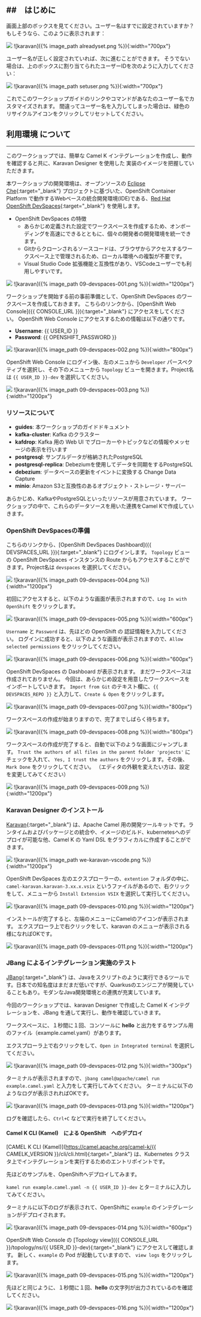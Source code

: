 ##　はじめに
---
画面上部のボックスを見てください。ユーザー名はすでに設定されていますか？もしそうなら、このように表示されます：

![](images/alreadyset.png)
![karavan]({% image_path alreadyset.png %}){:width="700px"}

ユーザー名が正しく設定されていれば、次に進むことができます。
そうでない場合は、上のボックスに割り当てられたユーザーIDを次のように入力してください：

![](images/setuser.png)
![karavan]({% image_path setuser.png %}){:width="700px"}

これでこのワークショップガイドのリンクやコマンドがあなたのユーザー名でカスタマイズされます。
間違ってユーザー名を入力してしまった場合は、緑色のリサイクルアイコンをクリックしてリセットしてください。

## 利用環境 について
---

このワークショップでは、簡単な Camel K インテグレーションを作成し、動作を確認すると共に、Karavan Designer を使用した 実装のイメージを把握していただきます。

本ワークショップの開発環境は、オープンソースの [Eclipse Che](https://www.eclipse.org/che/){:target="_blank"} プロジェクトに基づいた、OpenShift Container Platform で動作するWebベースの統合開発環境(IDE)である、[Red Hat OpenShift DevSpaces](https://developers.redhat.com/products/openshift-dev-spaces/overview){:target="_blank"} を使用します。

* OpenShift DevSpaces の特徴
  * あらかじめ定義された設定でワークスペースを作成するため、オンボーディングを高速にできるとともに、個々の開発者の開発環境を統一できます。
  * Gitからクローンされるソースコードは、ブラウザからアクセスするワークスペース上で管理されるため、ローカル環境への複製が不要です。
  * Visual Studio Code 拡張機能と互換性があり、VSCodeユーザーでも利用しやすいです。

![](images/09-devspaces-001.png)
![karavan]({% image_path 09-devspaces-001.png %}){:width="1200px"}

ワークショップを開始する前の事前準備として、OpenShift DevSpaces のワークスペースを作成しておきます。
こちらのリンクから、[OpenShift Web Console]({{ CONSOLE_URL }}){:target="_blank"} にアクセスをしてください。
OpenShift Web Console にアクセスするための情報は以下の通りです。

* **Username**: {{ USER_ID }}
* **Password**: {{ OPENSHIFT_PASSWORD }}

![](images/09-devspaces-002.png)
![karavan]({% image_path 09-devspaces-002.png %}){:width="800px"}

OpenShift Web Console にログイン後、左のメニュから `Developer` パースペクティブを選択し、その下のメニューから `Topology` ビューを開きます。Project名は `{{ USER_ID }}-dev` を選択してください。

![](images/09-devspaces-003.png)
![karavan]({% image_path 09-devspaces-003.png %}){:width="1200px"}

### リソースについて

* **guides**: 本ワークショップのガイドドキュメント
* **kafka-cluster**: Kafka のクラスター
* **kafdrop**: Kafka 用の Web UI でブローカーやトピックなどの情報やメッセージの表示を行います
* **postgresql**: サンプルデータが格納されたPostgreSQL
* **postgresql-replica**: Debeziumを使用してデータを同期をするPostgreSQL
* **debezium**: データベースの更新をイベントに変換する Change Data Capture
* **minio**: Amazon S3と互換性のあるオブジェクト・ストレージ・サーバー

あらかじめ、KafkaやPostgreSQLといったリソースが用意されています。
ワークショップの中で、これらのデータソースを用いた連携をCamel Kで作成していきます。

### OpenShift DevSpacesの準備

こちらのリンクから、[OpenShift DevSpaces Dashboard]({{ DEVSPACES_URL }}){:target="_blank"} にログインします。
`Topology` ビューの OpenShift DevSpaces インスタンスの Route からもアクセスすることができます。Project名は `devspaces` を選択してください。

![](images/09-devspaces-004.png)
![karavan]({% image_path 09-devspaces-004.png %}){:width="1200px"}

初回にアクセスすると、以下のような画面が表示されますので、`Log In with OpenShift` をクリックします。

![](images/09-devspaces-005.png)
![karavan]({% image_path 09-devspaces-005.png %}){:width="600px"}

`Username` と `Password` は、先ほどの OpenShift の 認証情報を入力してください。
ログインに成功すると、以下のような画面が表示されますので、`Allow selected permissions` をクリックしてください。

![](images/09-devspaces-006.png)
![karavan]({% image_path 09-devspaces-006.png %}){:width="600px"}

OpenShift DevSpaces の Dashboard が表示されます。
まだワークスペースは作成されておりません。
今回は、あらかじめ設定を用意したワークスペースをインポートしていきます。
`Import from Git` のテキスト欄に、`{{ DEVSPACES_REPO }}` と入力して、`Create & Open` をクリックします。

![](images/09-devspaces-007.png)
![karavan]({% image_path 09-devspaces-007.png %}){:width="800px"}

ワークスペースの作成が始まりますので、完了までしばらく待ちます。

![](images/09-devspaces-008.png)
![karavan]({% image_path 09-devspaces-008.png %}){:width="800px"}

ワークスペースの作成が完了すると、自動で以下のような画面にジャンプします。
`Trust the authors of all files in the parent folder 'projects'` にチェックを入れて、
`Yes, I trust the authors` をクリックします。その後、`Mark Done` をクリックしてください。
（エディタの外観を変えたい方は、設定を変更してみてください）

![](images/09-devspaces-009.png)
![karavan]({% image_path 09-devspaces-009.png %}){:width="1200px"}

### Karavan Designer のインストール

[Karavan](https://github.com/apache/camel-karavan){:target="_blank"} は、Apache Camel 用の開発ツールキットです。ランタイムおよびパッケージとの統合や、イメージのビルド、kubernetesへのデプロイが可能な他、Camel K の Yaml DSL をグラフィカルに作成することができます。

![](images/we-karavan-vscode.png)
![karavan]({% image_path we-karavan-vscode.png %}){:width="1200px"}

OpenShift DevSpaces 左のエクスプローラーの、`extention` フォルダの中に、`camel-karavan.karavan-3.xx.x.vsix` というファイルがあるので、右クリックをして、メニューから `Install Extension VSIX` を選択して実行してください。

![](images/09-devspaces-010.png)
![karavan]({% image_path 09-devspaces-010.png %}){:width="1200px"}

インストールが完了すると、左端のメニューにCamelのアイコンが表示されます。
エクスプローラ上で右クリックをして、karavan のメニューが表示される様になればOKです。

![](images/09-devspaces-011.png)
![karavan]({% image_path 09-devspaces-011.png %}){:width="1200px"}


<!-- ## Karavan Updateで不要になった

続いて、Karavan の設定を確認します。
拡張機能の Karavan の歯車のアイコンをクリックし、 Extention Settings を選択してください。

![](images/09-devspaces-017.png)
![karavan]({% image_path 09-devspaces-017.png %}){:width="800px"}

Remote のタブを選択し、`Camel: Version` を確認します。
Version は `3.20.3` を選択しておいてください。

![](images/09-devspaces-018.png)
![karavan]({% image_path 09-devspaces-018.png %}){:width="800px"}

-->

### JBang によるインテグレーション実施のテスト

[JBang](https://www.jbang.dev/){:target="_blank"} は、Javaをスクリプトのように実行できるツールです。日本での知名度はまだまだ低いですが、Quarkusのエンジニアが開発していることもあり。モダンなJava開発環境との連携が充実しています。

今回のワークショップでは、karavan Designer で作成した Camel K インテグレーションを、JBang を通して実行し、動作を確認していきます。

ワークスペースに、１秒間に１回、コンソールに **hello** と出力をするサンプル用のファイル（example.camel.yaml）があります。

エクスプローラ上で右クリックをして、`Open in Integrated terminal` を選択してください。

![](images/09-devspaces-012.png)
![karavan]({% image_path 09-devspaces-012.png %}){:width="300px"}

ターミナルが表示されますので、`jbang camel@apache/camel run example.camel.yaml` と入力をして実行してみてください。
ターミナルに以下のようなログが表示されればOKです。

![](images/09-devspaces-013.png)
![karavan]({% image_path 09-devspaces-013.png %}){:width="1200px"}

ログを確認したら、`Ctrl+C` などで実行を終了してください。

#### Camel K CLI (Kamel)　による OpenShift　へのデプロイ

[CAMEL K CLI (Kamel)](https://camel.apache.org/camel-k/{{ CAMELK_VERSION }}/cli/cli.html){:target="_blank"} は、Kubernetes クラスタ上でインテグレーションを実行するためのエントリポイントです。

先ほどのサンプルを、OpenShiftへデプロイしてみます。

`kamel run example.camel.yaml -n {{ USER_ID }}-dev` とターミナルに入力してみてください。

ターミナルに以下のログが表示されて、OpenShiftに `example` のインテグレーションがデプロイされます。

![](images/09-devspaces-014.png)
![karavan]({% image_path 09-devspaces-014.png %}){:width="600px"}

OpenShift Web Console の [Topology view]({{ CONSOLE_URL }}/topology/ns/{{ USER_ID }}-dev){:target="_blank"} にアクセスして確認します。
新しく、`example` の Pod が起動していますので、 `view logs` をクリックします。

![](images/09-devspaces-015.png)
![karavan]({% image_path 09-devspaces-015.png %}){:width="1200px"}

先ほどと同じように、１秒間に１回、**hello** の文字列が出力されているのを確認してください。

![](images/09-devspaces-016.png)
![karavan]({% image_path 09-devspaces-016.png %}){:width="1200px"}
